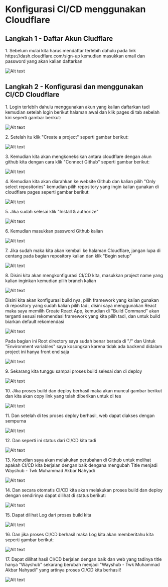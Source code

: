 <h1>Konfigurasi CI/CD menggunakan Cloudflare</h1>
<h2>Langkah 1 - Daftar Akun Cludflare</h2>
1. Sebelum mulai kita harus mendaftar terlebih dahulu pada link https://dash.cloudflare.com/sign-up kemudian masukkan email dan password yang akan kalian daftarkan<p>
<img src="https://raw.githubusercontent.com/twkakbar/pelatihan/main/week%201/day%205/assets/gambar1.jpg" alt="Alt text" title="Gambar 1"><p>

<h2>Langkah 2 - Konfigurasi dan menggunakan CI/CD Cloudflare </h2>
1. Login terlebih dahulu menggunakan akun yang kalian daftarkan tadi kemudian setelah login berikut halaman awal dan klik pages di tab sebelah kiri seperti
gambar berikut:<p>
<img src="https://raw.githubusercontent.com/twkakbar/pelatihan/main/week%201/day%204/assets/gambar2.jpg" alt="Alt text" title="Gambar 2"><p>
2. Setelah itu klik "Create a project" seperti gambar berikut:<p>
<img src="https://raw.githubusercontent.com/twkakbar/pelatihan/main/week%201/day%204/assets/gambar3.jpg" alt="Alt text" title="Gambar 3"><p>
3. Kemudian kita akan mengkoneksikan antara cloudflare dengan akun github kita dengan cara klik "Connect Github" seperti gambar berikut:<p>
<img src="https://raw.githubusercontent.com/twkakbar/pelatihan/main/week%201/day%204/assets/gambar4.jpg" alt="Alt text" title="Gambar 4"><p>
4. Kemudian kita akan diarahkan ke website Github dan kalian pilih "Only select repositories" kemudian pilih repository yang ingin kalian gunakan 
di cloudflare pages seperti gambar berikut:<p>
<img src="https://raw.githubusercontent.com/twkakbar/pelatihan/main/week%201/day%204/assets/gambar5.jpg" alt="Alt text" title="Gambar 5"><p>
5. Jika sudah selesai klik "Install & authorize"<p>
<img src="https://raw.githubusercontent.com/twkakbar/pelatihan/main/week%201/day%204/assets/gambar6.jpg" alt="Alt text" title="Gambar 6"><p>
6. Kemudian masukkan password Github kalian<p>
<img src="https://raw.githubusercontent.com/twkakbar/pelatihan/main/week%201/day%204/assets/gambar7.jpg" alt="Alt text" title="Gambar 7"><p>
7. Jika sudah maka kita akan kembali ke halaman Cloudflare, jangan lupa di centang pada bagian repository kalian dan klik "Begin setup"<p>
<img src="https://raw.githubusercontent.com/twkakbar/pelatihan/main/week%201/day%204/assets/gambar8.jpg" alt="Alt text" title="Gambar 8"><p>
8. Disini kita akan mengkonfigurasi CI/CD kita, masukkan project name yang kalian inginkan kemudian pilih branch kalian<p>
<img src="https://raw.githubusercontent.com/twkakbar/pelatihan/main/week%201/day%204/assets/gambar9.jpg" alt="Alt text" title="Gambar 9"><p>
Disini kita akan konfigurasi build nya, pilih framework yang kalian gunakan di repository yang sudah kalian pilih tadi, disini saya menggunakan
React maka saya memilih Create React App, kemudian di "Build Command" akan terganti sesuai rekomendasi framework yang kita pilih tadi, dan untuk build biarkan default
rekomendasi<p>
<img src="https://raw.githubusercontent.com/twkakbar/pelatihan/main/week%201/day%204/assets/gambar10.jpg" alt="Alt text" title="Gambar 10"><p>
Pada bagian ini Root directory saya sudah benar berada di "/" dan Untuk "Environment variables" saya kosongkan karena tidak ada backend didalam project ini hanya
front end saja<p>
<img src="https://raw.githubusercontent.com/twkakbar/pelatihan/main/week%201/day%204/assets/gambar11.jpg" alt="Alt text" title="Gambar 11"><p>
9. Sekarang kita tunggu sampai proses build selesai dan di deploy<p>
<img src="https://raw.githubusercontent.com/twkakbar/pelatihan/main/week%201/day%204/assets/gambar12.jpg" alt="Alt text" title="Gambar 12"><p>
10. Jika proses build dan deploy berhasil maka akan muncul gambar berikut dan kita akan copy link yang telah diberikan untuk di tes <p>
<img src="https://raw.githubusercontent.com/twkakbar/pelatihan/main/week%201/day%204/assets/gambar13.jpg" alt="Alt text" title="Gambar 13"><p>
11. Dan setelah di tes proses deploy berhasil, web dapat diakses dengan sempurna<p>
<img src="https://raw.githubusercontent.com/twkakbar/pelatihan/main/week%201/day%204/assets/gambar14.jpg" alt="Alt text" title="Gambar 14"><p>
12. Dan seperti ini status dari CI/CD kita tadi<p>
<img src="https://raw.githubusercontent.com/twkakbar/pelatihan/main/week%201/day%204/assets/gambar15.jpg" alt="Alt text" title="Gambar 15"><p>
13. Kemudian saya akan melakukan perubahan di Github untuk melihat apakah CI/CD kita berjalan dengan baik dengana mengubah Title menjadi 
Wayshub - Twk Muhammad Akbar Nahyadi<p>
<img src="https://raw.githubusercontent.com/twkakbar/pelatihan/main/week%201/day%204/assets/gambar16.jpg" alt="Alt text" title="Gambar 16"><p>
14. Dan secara otomatis CI/CD kita akan melakukan proses build dan deploy dengan sendirinya dapat dilihat di status berikut:<p>
<img src="https://raw.githubusercontent.com/twkakbar/pelatihan/main/week%201/day%204/assets/gambar17.jpg" alt="Alt text" title="Gambar 17"><p>
15. Dapat dilihat Log dari proses build kita<p>
<img src="https://raw.githubusercontent.com/twkakbar/pelatihan/main/week%201/day%204/assets/gambar18.jpg" alt="Alt text" title="Gambar 18"><p>
16. Dan jika proses CI/CD berhasil maka Log kita akan memberitahu kita seperti gambar berikut:<p>
<img src="https://raw.githubusercontent.com/twkakbar/pelatihan/main/week%201/day%204/assets/gambar19.jpg" alt="Alt text" title="Gambar 19"><p>
17. Dapat dilihat hasil CI/CD berjalan dengan baik dan web yang tadinya title hanya "Wayshub" sekarang berubah menjadi "Wayshub - Twk Muhammad Akbar Nahyadi"
yang artinya proses CI/CD kita berhasil!<p>
<img src="https://raw.githubusercontent.com/twkakbar/pelatihan/main/week%201/day%204/assets/gambar20.jpg" alt="Alt text" title="Gambar 20"><p>
